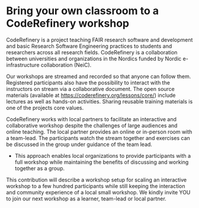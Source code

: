 # Bring your own classroom to a CodeRefinery workshop

CodeRefinery is a project teaching FAIR research software and development 
and basic Research Software Engineering practices to students and researchers across all research fields. CodeRefinery is a collaboration between universities and organizations in the Nordics funded by Nordic e-infrastructure collaboration (NeiC).


Our workshops are streamed and recorded so that anyone can follow them. Registered participants also have the possibility to interact with the instructors on stream via a collaborative document. The open source materials (available at https://coderefinery.org/lessons/core/) include lectures as well as hands-on activities. Sharing reusable training materials is one of the projects core values.

CodeRefinery works with local partners to facilitate an interactive and collaborative workshop despite the challenges of large audiences and online teaching. The local partner provides an online or in-person room with a team-lead. The participants watch the stream together and exercises can be discussed in the group under guidance of the team lead.

- This approach enables local organizations to provide participants with a full workshop while maintaining the benefits of discussing and working together as a group.

This contribution will describe a workshop setup for scaling an interactive workshop to a few hundred participants while still keeping the interaction and community experience of a local small workshop. We kindly invite YOU to join our next workshop as a learner, team-lead or local partner.
